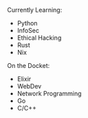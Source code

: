 Currently Learning:
- Python
- InfoSec
- Ethical Hacking
- Rust
- Nix

On the Docket:
- Elixir
- WebDev
- Network Programming
- Go
- C/C++

<!---
trop3n/trop3n is a ✨ special ✨ repository because its `README.md` (this file) appears on your GitHub profile.
You can click the Preview link to take a look at your changes.
--->
